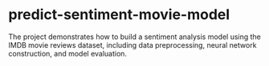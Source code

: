 # predict-sentiment-movie-model
The project demonstrates how to build a sentiment analysis model using the IMDB movie reviews dataset, including data preprocessing, neural network construction, and model evaluation.
